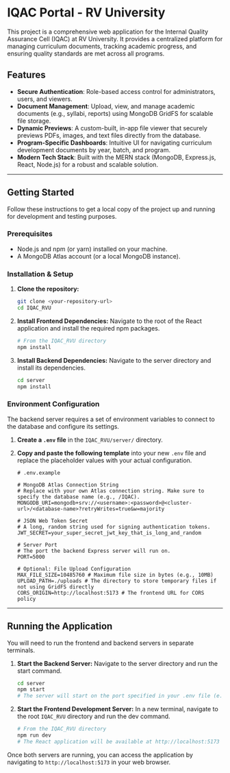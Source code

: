 # IQAC Portal - RV University

This project is a comprehensive web application for the Internal Quality Assurance Cell (IQAC) at RV University. It provides a centralized platform for managing curriculum documents, tracking academic progress, and ensuring quality standards are met across all programs.

## Features

-   **Secure Authentication**: Role-based access control for administrators, users, and viewers.
-   **Document Management**: Upload, view, and manage academic documents (e.g., syllabi, reports) using MongoDB GridFS for scalable file storage.
-   **Dynamic Previews**: A custom-built, in-app file viewer that securely previews PDFs, images, and text files directly from the database.
-   **Program-Specific Dashboards**: Intuitive UI for navigating curriculum development documents by year, batch, and program.
-   **Modern Tech Stack**: Built with the MERN stack (MongoDB, Express.js, React, Node.js) for a robust and scalable solution.

---

## Getting Started

Follow these instructions to get a local copy of the project up and running for development and testing purposes.

### Prerequisites

-   Node.js and npm (or yarn) installed on your machine.
-   A MongoDB Atlas account (or a local MongoDB instance).

### Installation & Setup

1.  **Clone the repository:**
    ```sh
    git clone <your-repository-url>
    cd IQAC_RVU
    ```

2.  **Install Frontend Dependencies:**
    Navigate to the root of the React application and install the required npm packages.
    ```sh
    # From the IQAC_RVU directory
    npm install
    ```

3.  **Install Backend Dependencies:**
    Navigate to the server directory and install its dependencies.
    ```sh
    cd server
    npm install
    ```

### Environment Configuration

The backend server requires a set of environment variables to connect to the database and configure its settings.

1.  **Create a `.env` file** in the `IQAC_RVU/server/` directory.

2.  **Copy and paste the following template** into your new `.env` file and replace the placeholder values with your actual configuration.

    ```env
    # .env.example

    # MongoDB Atlas Connection String
    # Replace with your own Atlas connection string. Make sure to specify the database name (e.g., /IQAC).
    MONGODB_URI=mongodb+srv://<username>:<password>@<cluster-url>/<database-name>?retryWrites=true&w=majority

    # JSON Web Token Secret
    # A long, random string used for signing authentication tokens.
    JWT_SECRET=your_super_secret_jwt_key_that_is_long_and_random

    # Server Port
    # The port the backend Express server will run on.
    PORT=5000

    # Optional: File Upload Configuration
    MAX_FILE_SIZE=10485760 # Maximum file size in bytes (e.g., 10MB)
    UPLOAD_PATH=./uploads # The directory to store temporary files if not using GridFS directly
    CORS_ORIGIN=http://localhost:5173 # The frontend URL for CORS policy
    ```

---

## Running the Application

You will need to run the frontend and backend servers in separate terminals.

1.  **Start the Backend Server:**
    Navigate to the server directory and run the start command.
    ```sh
    cd server
    npm start
    # The server will start on the port specified in your .env file (e.g., http://localhost:5000)
    ```

2.  **Start the Frontend Development Server:**
    In a new terminal, navigate to the root `IQAC_RVU` directory and run the dev command.
    ```sh
    # From the IQAC_RVU directory
    npm run dev
    # The React application will be available at http://localhost:5173
    ```

Once both servers are running, you can access the application by navigating to `http://localhost:5173` in your web browser.
